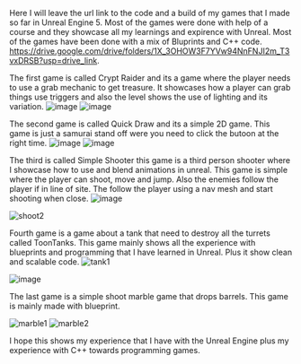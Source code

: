 Here I will leave the url link to the code and a build of my games that I made so far in Unreal Engine 5. Most of the games were done with help of a course and they showcase all my learnings and expirence with Unreal. Most of the games have been done with a mix of Bluprints and C++ code.
https://drive.google.com/drive/folders/1X_3OHOW3F7YVw94NnFNJI2m_T3vxDRSB?usp=drive_link.

The first game is called Crypt Raider and its a game where the player needs to use a grab mechanic to get treasure. It showcases how a player can grab things use triggers and also the level shows the use of lighting and its variation.
![image](https://github.com/Gabian04/UnrealProjects/assets/65411496/e3e923ca-b970-46c2-8bbc-ea35e0767d5f)
![image](https://github.com/Gabian04/UnrealProjects/assets/65411496/27af1b44-9fc9-4a80-ac1b-630ba9c413cb)

The second game is called Quick Draw and its a simple 2D game. This game is just a samurai stand off were you need to click the butoon at the right time.
![image](https://github.com/Gabian04/UnrealProjects/assets/65411496/c9bb49e4-d9b1-4052-a261-8de4ab35a269)
![image](https://github.com/Gabian04/UnrealProjects/assets/65411496/2a683a3e-8429-4c9f-b399-987b091a1544)

The third is called Simple Shooter this game is a third person shooter where I showcase how to use and blend animations in unreal. This game is simple where the player can shoot, move and jump. Also the enemies follow the player if in line of site. The follow the player using a nav mesh and start shooting when close.
![image](https://github.com/Gabian04/UnrealProjects/assets/65411496/e26b191e-2628-49fa-bd34-677f3064686b)

![shoot2](https://github.com/Gabian04/UnrealProjects/assets/65411496/2c9450fd-8f97-43ee-946e-97f71bcd841a)

Fourth game is a game about a tank that need to destroy all the turrets called ToonTanks. This game mainly shows all the experience with blueprints and programming that I have learned in Unreal. Plus it show clean and scalable code. 
![tank1](https://github.com/Gabian04/UnrealProjects/assets/65411496/3548ea61-f1c7-49bb-933b-efcfa1ace51d)

![image](https://github.com/Gabian04/UnrealProjects/assets/65411496/48f1816f-22a8-41bd-b850-3d2b9bda7107)

The last game is a simple shoot marble game that drops barrels. This game is mainly made with blueprint.

![marble1](https://github.com/Gabian04/UnrealProjects/assets/65411496/899681bf-9cb4-4116-ab36-27de6f7ec4f4)
![marble2](https://github.com/Gabian04/UnrealProjects/assets/65411496/254d9a03-d2b0-41ae-991e-23ad0a257b9d)

I hope this shows my experience that I have with the Unreal Engine plus my experience with C++ towards programming games.
